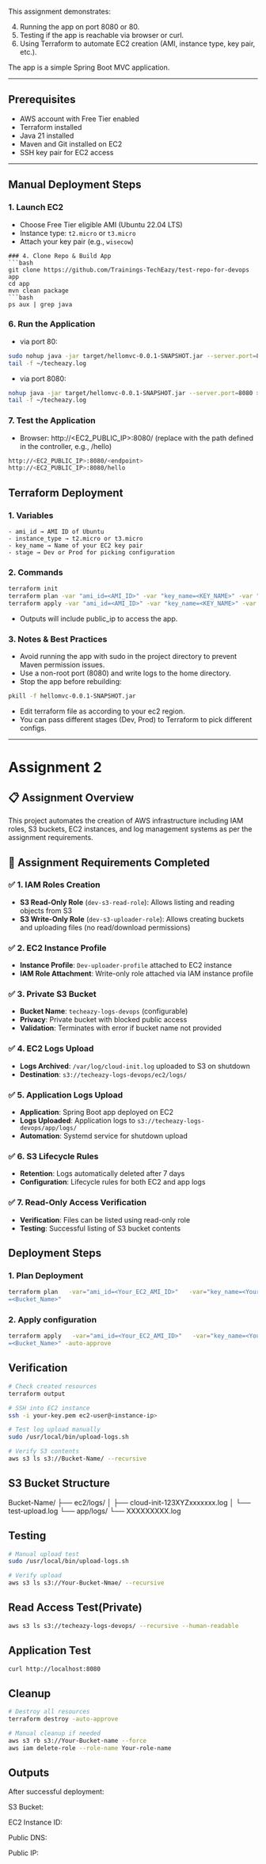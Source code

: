 This assignment demonstrates:

4. Running the app on port 8080 or 80.
5. Testing if the app is reachable via browser or curl.
6. Using Terraform to automate EC2 creation (AMI, instance type, key pair, etc.).

The app is a simple Spring Boot MVC application.

---

## Prerequisites

- AWS account with Free Tier enabled
- Terraform installed
- Java 21 installed
- Maven and Git installed on EC2
- SSH key pair for EC2 access

---

## Manual Deployment Steps

### 1. Launch EC2

- Choose Free Tier eligible AMI (Ubuntu 22.04 LTS)
- Instance type: `t2.micro` or `t3.micro`
- Attach your key pair (e.g., `wisecow`)

```
### 4. Clone Repo & Build App
```bash
git clone https://github.com/Trainings-TechEazy/test-repo-for-devops app
cd app
mvn clean package
```bash
ps aux | grep java
```
### 6. Run the Application
- via port 80:
```bash
sudo nohup java -jar target/hellomvc-0.0.1-SNAPSHOT.jar --server.port=80 > ~/techeazy.log 2>&1 &
tail -f ~/techeazy.log
```
- via port 8080:
```bash
nohup java -jar target/hellomvc-0.0.1-SNAPSHOT.jar --server.port=8080 > ~/techeazy.log 2>&1 &
tail -f ~/techeazy.log
```
### 7. Test the Application
- Browser: http://<EC2_PUBLIC_IP>:8080/<endpoint>
      (replace <endpoint> with the path defined in the controller, e.g., /hello)
```bash
http://<EC2_PUBLIC_IP>:8080/<endpoint>
http://<EC2_PUBLIC_IP>:8080/hello
```

## Terraform Deployment
### 1. Variables
    - ami_id → AMI ID of Ubuntu
    - instance_type → t2.micro or t3.micro
    - key_name → Name of your EC2 key pair
    - stage → Dev or Prod for picking configuration
### 2. Commands
```bash
terraform init
terraform plan -var "ami_id=<AMI_ID>" -var "key_name=<KEY_NAME>" -var "stage=Dev"
terraform apply -var "ami_id=<AMI_ID>" -var "key_name=<KEY_NAME>" -var "stage=Dev" -auto-approve
```
- Outputs will include public_ip to access the app.

### 3. Notes & Best Practices
- Avoid running the app with sudo in the project directory to prevent Maven permission issues.
- Use a non-root port (8080) and write logs to the home directory.
- Stop the app before rebuilding:
```bash
pkill -f hellomvc-0.0.1-SNAPSHOT.jar
```
- Edit terraform file as according to your ec2 region.
- You can pass different stages (Dev, Prod) to Terraform to pick different configs.

-------------------------------------------------------------------------------------

# Assignment 2

## 📋 Assignment Overview
This project automates the creation of AWS infrastructure including IAM roles, S3 buckets, EC2 instances, and log management systems as per the assignment requirements.

## 🎯 Assignment Requirements Completed

### ✅ 1. IAM Roles Creation
- **S3 Read-Only Role** (`dev-s3-read-role`): Allows listing and reading objects from S3
- **S3 Write-Only Role** (`dev-s3-uploader-role`): Allows creating buckets and uploading files (no read/download permissions)

### ✅ 2. EC2 Instance Profile
- **Instance Profile**: `Dev-uploader-profile` attached to EC2 instance
- **IAM Role Attachment**: Write-only role attached via IAM instance profile

### ✅ 3. Private S3 Bucket
- **Bucket Name**: `techeazy-logs-devops` (configurable)
- **Privacy**: Private bucket with blocked public access
- **Validation**: Terminates with error if bucket name not provided

### ✅ 4. EC2 Logs Upload
- **Logs Archived**: `/var/log/cloud-init.log` uploaded to S3 on shutdown
- **Destination**: `s3://techeazy-logs-devops/ec2/logs/`

### ✅ 5. Application Logs Upload
- **Application**: Spring Boot app deployed on EC2
- **Logs Uploaded**: Application logs to `s3://techeazy-logs-devops/app/logs/`
- **Automation**: Systemd service for shutdown upload

### ✅ 6. S3 Lifecycle Rules
- **Retention**: Logs automatically deleted after 7 days
- **Configuration**: Lifecycle rules for both EC2 and app logs

### ✅ 7. Read-Only Access Verification
- **Verification**: Files can be listed using read-only role
- **Testing**: Successful listing of S3 bucket contents

## Deployment Steps
### 1. Plan Deployment
```bash
terraform plan   -var="ami_id=<Your_EC2_AMI_ID>"   -var="key_name=<Your_Key_Pair_Name>"   -var="s3_bucket_name
=<Bucket_Name>"
```
### 2. Apply configuration
```bash
terraform apply   -var="ami_id=<Your_EC2_AMI_ID>"   -var="key_name=<Your_Key_Pair_Name>"   -var="s3_bucket_name
=<Bucket_Name>" -auto-approve
```

## Verification
```bash
# Check created resources
terraform output

# SSH into EC2 instance
ssh -i your-key.pem ec2-user@<instance-ip>

# Test log upload manually
sudo /usr/local/bin/upload-logs.sh

# Verify S3 contents
aws s3 ls s3://Bucket-Name/ --recursive
```
## S3 Bucket Structure
Bucket-Name/
├── ec2/logs/
│   ├── cloud-init-123XYZxxxxxxx.log
│   └── test-upload.log
└── app/logs/
    └── XXXXXXXXX.log

## Testing
```bash
# Manual upload test
sudo /usr/local/bin/upload-logs.sh

# Verify upload
aws s3 ls s3://Your-Bucket-Nmae/ --recursive
```
## Read Access Test(Private)
```bash
aws s3 ls s3://techeazy-logs-devops/ --recursive --human-readable
```

## Application Test
```bash
curl http://localhost:8080
```

## Cleanup
```bash
# Destroy all resources
terraform destroy -auto-approve

# Manual cleanup if needed
aws s3 rb s3://Your-Bucket-name --force
aws iam delete-role --role-name Your-role-name
```
## Outputs
After successful deployment:

S3 Bucket:

EC2 Instance ID:

Public DNS:

Public IP:

